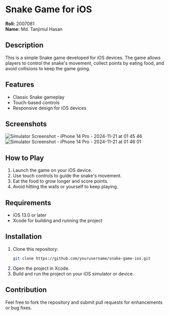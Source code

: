 # Snake Game for iOS  
**Roll:** 2007081  
**Name:** Md. Tanjimul Hasan  

## Description  
This is a simple Snake game developed for iOS devices. The game allows players to control the snake's movement, collect points by eating food, and avoid collisions to keep the game going.  

## Features  
- Classic Snake gameplay  
- Touch-based controls  
- Responsive design for iOS devices

## Screenshots
![Simulator Screenshot - iPhone 14 Pro - 2024-11-21 at 01 45 46](https://github.com/user-attachments/assets/70d577ea-3ebf-4bea-b827-b2eb8a7f32d0)
![Simulator Screenshot - iPhone 14 Pro - 2024-11-21 at 01 46 01](https://github.com/user-attachments/assets/711ed926-0f90-482e-be18-a8e64760d13d)

## How to Play  
1. Launch the game on your iOS device.  
2. Use touch controls to guide the snake's movement.  
3. Eat the food to grow longer and score points.  
4. Avoid hitting the walls or yourself to keep playing.  

## Requirements  
- iOS 13.0 or later  
- Xcode for building and running the project  

## Installation  
1. Clone this repository:  
   ```bash  
   git clone https://github.com/yourusername/snake-game-ios.git  
   ```  
2. Open the project in Xcode.  
3. Build and run the project on your iOS simulator or device.  

## Contribution  
Feel free to fork the repository and submit pull requests for enhancements or bug fixes.  
